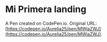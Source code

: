# Mi Primera landing

A Pen created on CodePen.io. Original URL: [https://codepen.io/Aurelia25/pen/MWjaZWJ](https://codepen.io/Aurelia25/pen/MWjaZWJ).


